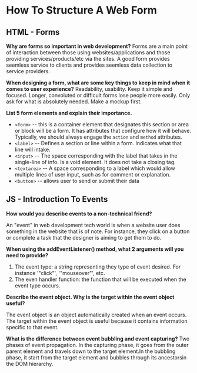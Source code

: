 # How To Structure A Web Form

## HTML - Forms

**Why are forms so important in web development?**
Forms are a main point of interaction between those using websites/applications and those providing services/products/etc via the sites. A good form provides seemless service to clients and provides seemless data collection to service providers.

**When designing a form, what are some key things to keep in mind when it comes to user experience?**
Readability, usability. Keep it simple and focused. Longer, convoluted or difficult forms lose people more easily. Only ask for what is absolutely needed. Make a mockup first.

**List 5 form elements and explain their importance.**

- `<form>` -- this is a container element that designates this section or area or block will be a form. It has attributes that configure how it will behave. Typically, we should always engage the `action` and `method` attributes.
- `<label>` -- Defines a section or line within a form. Indicates what that line will intake.
- `<input>` -- The space corresponding with the label that takes in the single-line of info. Is a void element. It does not take a closing tag.
- `<textarea>` -- A space corresponding to a label which would allow multiple lines of user input, such as for comment or explanation.
- `<button>` -- allows user to send or submit their data

## JS - Introduction To Events

**How would you describe events to a non-technical friend?**

An "event" in web development tech world is when a website user does something in the website that is of note. For instance, they click on a button or complete a task that the designer is aiming to get them to do.

**When using the addEventListener() method, what 2 arguments will you need to provide?**

1. The event type: a string representing they type of event desired. For instance '"click"', '"mouseover"', etc.
2. The even handler function: the function that will be executed when the event type occurs.

**Describe the event object. Why is the target within the event object useful?**

The event object is an object automatically created when an event occurs. The target within the event object is useful because it contains information specific to that event.

**What is the difference between event bubbling and event capturing?**
Two phases of event propagation. In the capturing phase, it goes from the outer parent element and travels down to the target element.In the bubbling phase, it start from the target element and bubbles through its ancestorsin the DOM hierarchy.

